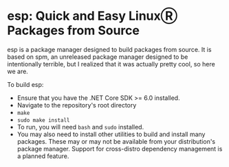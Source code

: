 # esp: Quick and Easy LinuxⓇ Packages from Source
esp is a package manager designed to build packages from source. It is based on spm, an unreleased package manager designed to be intentionally terrible, but I realized that it was actually pretty cool, so here we are.

To build esp:
* Ensure that you have the .NET Core SDK >= 6.0 installed.
* Navigate to the repository's root directory
* `make`
* `sudo make install`
* To run, you will need `bash` and `sudo` installed.
* You may also need to install other utilities to build and install many packages. These may or may not be available from your distribution's package manager. Support for cross-distro dependency management is a planned feature.
